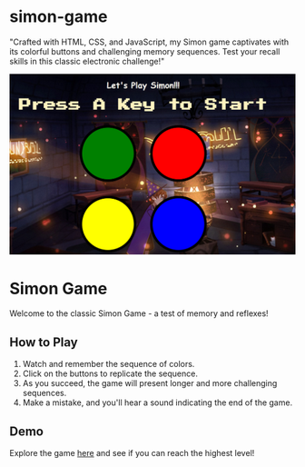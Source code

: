 # simon-game
"Crafted with HTML, CSS, and JavaScript, my Simon game captivates with its colorful buttons and challenging memory sequences. Test your recall skills in this classic electronic challenge!"

![Simon](simon.png)


# Simon Game

Welcome to the classic Simon Game - a test of memory and reflexes!

## How to Play
1. Watch and remember the sequence of colors.
2. Click on the buttons to replicate the sequence.
3. As you succeed, the game will present longer and more challenging sequences.
4. Make a mistake, and you'll hear a sound indicating the end of the game.

## Demo
Explore the game [here](https://mrpeace07.github.io/simon-game/) and see if you can reach the highest level!
